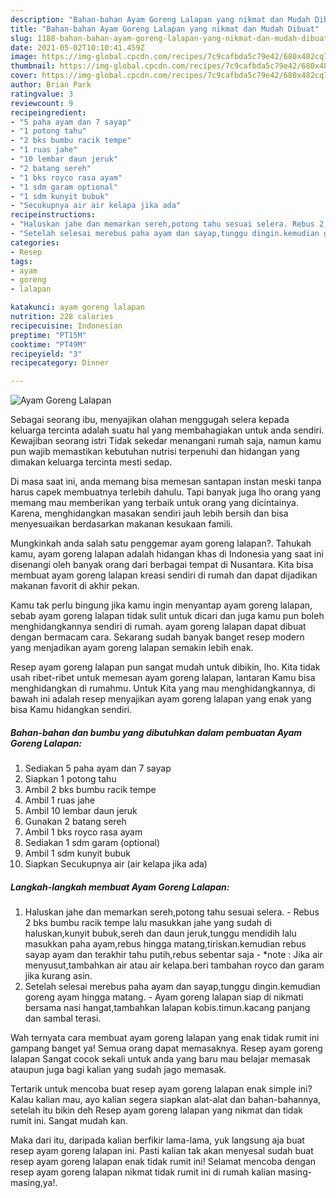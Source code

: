 ```yaml
---
description: "Bahan-bahan Ayam Goreng Lalapan yang nikmat dan Mudah Dibuat"
title: "Bahan-bahan Ayam Goreng Lalapan yang nikmat dan Mudah Dibuat"
slug: 1188-bahan-bahan-ayam-goreng-lalapan-yang-nikmat-dan-mudah-dibuat
date: 2021-05-02T10:10:41.459Z
image: https://img-global.cpcdn.com/recipes/7c9cafbda5c79e42/680x482cq70/ayam-goreng-lalapan-foto-resep-utama.jpg
thumbnail: https://img-global.cpcdn.com/recipes/7c9cafbda5c79e42/680x482cq70/ayam-goreng-lalapan-foto-resep-utama.jpg
cover: https://img-global.cpcdn.com/recipes/7c9cafbda5c79e42/680x482cq70/ayam-goreng-lalapan-foto-resep-utama.jpg
author: Brian Park
ratingvalue: 3
reviewcount: 9
recipeingredient:
- "5 paha ayam dan 7 sayap"
- "1 potong tahu"
- "2 bks bumbu racik tempe"
- "1 ruas jahe"
- "10 lembar daun jeruk"
- "2 batang sereh"
- "1 bks royco rasa ayam"
- "1 sdm garam optional"
- "1 sdm kunyit bubuk"
- "Secukupnya air air kelapa jika ada"
recipeinstructions:
- "Haluskan jahe dan memarkan sereh,potong tahu sesuai selera. Rebus 2 bks bumbu racik tempe lalu masukkan jahe yang sudah di haluskan,kunyit bubuk,sereh dan daun jeruk,tunggu mendidih lalu masukkan paha ayam,rebus hingga matang,tiriskan.kemudian rebus sayap ayam dan terakhir tahu putih,rebus sebentar saja  *note : Jika air menyusut,tambahkan air atau air kelapa.beri tambahan royco dan garam jika kurang asin."
- "Setelah selesai merebus paha ayam dan sayap,tunggu dingin.kemudian goreng ayam hingga matang. Ayam goreng lalapan siap di nikmati bersama nasi hangat,tambahkan lalapan kobis.timun.kacang panjang dan sambal terasi."
categories:
- Resep
tags:
- ayam
- goreng
- lalapan

katakunci: ayam goreng lalapan 
nutrition: 228 calories
recipecuisine: Indonesian
preptime: "PT15M"
cooktime: "PT49M"
recipeyield: "3"
recipecategory: Dinner

---
```



![Ayam Goreng Lalapan](https://img-global.cpcdn.com/recipes/7c9cafbda5c79e42/680x482cq70/ayam-goreng-lalapan-foto-resep-utama.jpg)

Sebagai seorang ibu, menyajikan olahan menggugah selera kepada keluarga tercinta adalah suatu hal yang membahagiakan untuk anda sendiri. Kewajiban seorang istri Tidak sekedar menangani rumah saja, namun kamu pun wajib memastikan kebutuhan nutrisi terpenuhi dan hidangan yang dimakan keluarga tercinta mesti sedap.

Di masa  saat ini, anda memang bisa memesan santapan instan meski tanpa harus capek membuatnya terlebih dahulu. Tapi banyak juga lho orang yang memang mau memberikan yang terbaik untuk orang yang dicintainya. Karena, menghidangkan masakan sendiri jauh lebih bersih dan bisa menyesuaikan berdasarkan makanan kesukaan famili. 



Mungkinkah anda salah satu penggemar ayam goreng lalapan?. Tahukah kamu, ayam goreng lalapan adalah hidangan khas di Indonesia yang saat ini disenangi oleh banyak orang dari berbagai tempat di Nusantara. Kita bisa membuat ayam goreng lalapan kreasi sendiri di rumah dan dapat dijadikan makanan favorit di akhir pekan.

Kamu tak perlu bingung jika kamu ingin menyantap ayam goreng lalapan, sebab ayam goreng lalapan tidak sulit untuk dicari dan juga kamu pun boleh menghidangkannya sendiri di rumah. ayam goreng lalapan dapat dibuat dengan bermacam cara. Sekarang sudah banyak banget resep modern yang menjadikan ayam goreng lalapan semakin lebih enak.

Resep ayam goreng lalapan pun sangat mudah untuk dibikin, lho. Kita tidak usah ribet-ribet untuk memesan ayam goreng lalapan, lantaran Kamu bisa menghidangkan di rumahmu. Untuk Kita yang mau menghidangkannya, di bawah ini adalah resep menyajikan ayam goreng lalapan yang enak yang bisa Kamu hidangkan sendiri.

<!--inarticleads1-->

##### Bahan-bahan dan bumbu yang dibutuhkan dalam pembuatan Ayam Goreng Lalapan:

1. Sediakan 5 paha ayam dan 7 sayap
1. Siapkan 1 potong tahu
1. Ambil 2 bks bumbu racik tempe
1. Ambil 1 ruas jahe
1. Ambil 10 lembar daun jeruk
1. Gunakan 2 batang sereh
1. Ambil 1 bks royco rasa ayam
1. Sediakan 1 sdm garam (optional)
1. Ambil 1 sdm kunyit bubuk
1. Siapkan Secukupnya air (air kelapa jika ada)




<!--inarticleads2-->

##### Langkah-langkah membuat Ayam Goreng Lalapan:

1. Haluskan jahe dan memarkan sereh,potong tahu sesuai selera. - Rebus 2 bks bumbu racik tempe lalu masukkan jahe yang sudah di haluskan,kunyit bubuk,sereh dan daun jeruk,tunggu mendidih lalu masukkan paha ayam,rebus hingga matang,tiriskan.kemudian rebus sayap ayam dan terakhir tahu putih,rebus sebentar saja  - *note : Jika air menyusut,tambahkan air atau air kelapa.beri tambahan royco dan garam jika kurang asin.
1. Setelah selesai merebus paha ayam dan sayap,tunggu dingin.kemudian goreng ayam hingga matang. - Ayam goreng lalapan siap di nikmati bersama nasi hangat,tambahkan lalapan kobis.timun.kacang panjang dan sambal terasi.




Wah ternyata cara membuat ayam goreng lalapan yang enak tidak rumit ini gampang banget ya! Semua orang dapat memasaknya. Resep ayam goreng lalapan Sangat cocok sekali untuk anda yang baru mau belajar memasak ataupun juga bagi kalian yang sudah jago memasak.

Tertarik untuk mencoba buat resep ayam goreng lalapan enak simple ini? Kalau kalian mau, ayo kalian segera siapkan alat-alat dan bahan-bahannya, setelah itu bikin deh Resep ayam goreng lalapan yang nikmat dan tidak rumit ini. Sangat mudah kan. 

Maka dari itu, daripada kalian berfikir lama-lama, yuk langsung aja buat resep ayam goreng lalapan ini. Pasti kalian tak akan menyesal sudah buat resep ayam goreng lalapan enak tidak rumit ini! Selamat mencoba dengan resep ayam goreng lalapan nikmat tidak rumit ini di rumah kalian masing-masing,ya!.

